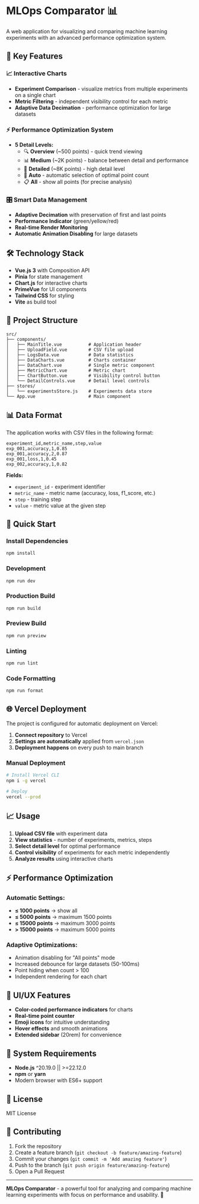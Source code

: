 # MLOps Comparator 📊

A web application for visualizing and comparing machine learning experiments with an advanced performance optimization system.

## 🚀 Key Features

### 📈 Interactive Charts

- **Experiment Comparison** - visualize metrics from multiple experiments on a single chart
- **Metric Filtering** - independent visibility control for each metric
- **Adaptive Data Decimation** - performance optimization for large datasets

### ⚡ Performance Optimization System

- **5 Detail Levels:**
  - 🔍 **Overview** (~500 points) - quick trend viewing
  - 📊 **Medium** (~2K points) - balance between detail and performance
  - 🎯 **Detailed** (~8K points) - high detail level
  - 🤖 **Auto** - automatic selection of optimal point count
  - 📋 **All** - show all points (for precise analysis)

### 🎛️ Smart Data Management

- **Adaptive Decimation** with preservation of first and last points
- **Performance Indicator** (green/yellow/red)
- **Real-time Render Monitoring**
- **Automatic Animation Disabling** for large datasets

## 🛠️ Technology Stack

- **Vue.js 3** with Composition API
- **Pinia** for state management
- **Chart.js** for interactive charts
- **PrimeVue** for UI components
- **Tailwind CSS** for styling
- **Vite** as build tool

## 📁 Project Structure

```
src/
├── components/
│   ├── MainTitle.vue          # Application header
│   ├── UploadField.vue        # CSV file upload
│   ├── LogsData.vue           # Data statistics
│   ├── DataCharts.vue         # Charts container
│   ├── DataChart.vue          # Single metric component
│   ├── MetricChart.vue        # Metric chart
│   ├── ChartButton.vue        # Visibility control button
│   └── DetailControls.vue     # Detail level controls
├── stores/
│   └── experimentsStore.js    # Experiments data store
└── App.vue                    # Main component
```

## 📊 Data Format

The application works with CSV files in the following format:

```csv
experiment_id,metric_name,step,value
exp_001,accuracy,1,0.85
exp_001,accuracy,2,0.87
exp_001,loss,1,0.45
exp_002,accuracy,1,0.82
```

**Fields:**

- `experiment_id` - experiment identifier
- `metric_name` - metric name (accuracy, loss, f1_score, etc.)
- `step` - training step
- `value` - metric value at the given step

## 🚀 Quick Start

### Install Dependencies

```bash
npm install
```

### Development

```bash
npm run dev
```

### Production Build

```bash
npm run build
```

### Preview Build

```bash
npm run preview
```

### Linting

```bash
npm run lint
```

### Code Formatting

```bash
npm run format
```

## 🌐 Vercel Deployment

The project is configured for automatic deployment on Vercel:

1. **Connect repository** to Vercel
2. **Settings are automatically** applied from `vercel.json`
3. **Deployment happens** on every push to main branch

### Manual Deployment

```bash
# Install Vercel CLI
npm i -g vercel

# Deploy
vercel --prod
```

## 📈 Usage

1. **Upload CSV file** with experiment data
2. **View statistics** - number of experiments, metrics, steps
3. **Select detail level** for optimal performance
4. **Control visibility** of experiments for each metric independently
5. **Analyze results** using interactive charts

## ⚡ Performance Optimization

### Automatic Settings:

- **≤ 1000 points** → show all
- **≤ 5000 points** → maximum 1500 points
- **≤ 15000 points** → maximum 3000 points
- **> 15000 points** → maximum 5000 points

### Adaptive Optimizations:

- Animation disabling for "All points" mode
- Increased debounce for large datasets (50-100ms)
- Point hiding when count > 100
- Independent rendering for each chart

## 🎨 UI/UX Features

- **Color-coded performance indicators** for charts
- **Real-time point counter**
- **Emoji icons** for intuitive understanding
- **Hover effects** and smooth animations
- **Extended sidebar** (20rem) for convenience

## 🔧 System Requirements

- **Node.js** ^20.19.0 || >=22.12.0
- **npm** or **yarn**
- Modern browser with ES6+ support

## 📝 License

MIT License

## 🤝 Contributing

1. Fork the repository
2. Create a feature branch (`git checkout -b feature/amazing-feature`)
3. Commit your changes (`git commit -m 'Add amazing feature'`)
4. Push to the branch (`git push origin feature/amazing-feature`)
5. Open a Pull Request

---

**MLOps Comparator** - a powerful tool for analyzing and comparing machine learning experiments with focus on performance and usability. 🚀
